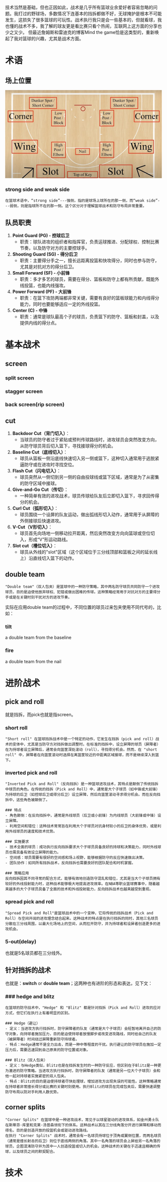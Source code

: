 技术当然是基础，但也正因如此，战术是几乎所有篮球业余爱好者容易忽略的问题。我打过的野球场，多数情况下连基本的挡拆都做不好，无球掩护是根本不可能发生，这损失了很多篮球的可玩性。战术执行我只是会一些基本的，但就看球，我也懂的战术不多，我了解的球友更是看比赛只看个热闹，互联网上这方面的分享也少之又少。
但最近詹姆斯和雷迪克的博客Mind the game恰是这类型的，重新唤起了我对篮球的兴趣，尤其是战术方面。
# 术语

## 场上位置
![篮球场位置](篮球.assets/篮球场位置.jpg)
### strong side and weak side
```chatgpt
在篮球术语中，“strong side”---强侧，指的是球场上球所在的那一侧，而“weak side”---弱侧，则是指球所不在的那一侧。这个区分对于理解篮球战术和防守布局非常重要。
```

## 队员职责
1. **Point Guard (PG) - 控球后卫**
    - 职责：球队进攻的组织者和指挥官，负责运球推进、分配球权、控制比赛节奏，以及防守对方的主要控球手。
2. **Shooting Guard (SG) - 得分后卫**
    - 职责：主要得分手之一，擅长远距离投篮和快攻得分，同时也参与防守，尤其是对抗对方的得分后卫。
3. **Small Forward (SF) - 小前锋**
    - 职责：多才多艺的球员，需要在得分、篮板和防守上都有所贡献，既能外线投篮，也能内线强攻。
4. **Power Forward (PF) - 大前锋**
    - 职责：在篮下攻防两端都非常关键，需要有良好的篮板球能力和内线得分能力，同时也要能够适应一定的外线投篮。
5. **Center (C) - 中锋**
    - 职责：通常是球队最高个子的球员，负责篮下的防守、篮板和封盖，以及提供内线的得分点。

# 基本战术
## screen

### split screen 

### stagger screen

### back screen(rip screen)

## cut
1. **Backdoor Cut（背门切入）**：
    - 当球员的防守者过于紧贴或预判传球路线时，进攻球员会突然改变方向，从防守球员背后切入篮下，寻找接球得分的机会。
2. **Baseline Cut（底线切入）**：
    - 球员从篮板一侧沿底线快速切入另一侧或篮下，这种切入通常用于逃脱紧逼防守或在进攻时寻找空位。
3. **Flash Cut（闪电切入）**：
    - 球员突然从一侧切到另一侧的自由投球线或篮下区域，通常是为了从密集的防守区域中接球。
4. **Give-and-Go Cut（传切）**：
    - 一种简单有效的进攻战术，球员传球给队友后立即切入篮下，寻求回传得分的机会。
5. **Curl Cut（弧形切入）**：
    - 球员围绕一个设屏的队友运动，做出弧线形切入动作，通常用于从屏障的外侧接球后快速进攻。
6. **V-Cut（V形切入）**：
    - 球员首先向场地一侧移动拉开距离，然后突然改变方向向篮球或空位切入，形成“V”形运动路线。
7. **Slot cut（槽位切入）**：
	- 球员从外线的"slot"区域（这个区域位于三分线顶部和篮板之间的延长线上）沿直线切入篮下的动作。
## double team
```chatgpt
"Double team"（双人包夹）是篮球中的一种防守策略，其中两名防守球员共同防守一个进攻球员，目的是迫使他放弃球权、犯错或做出困难的传球。这种策略经常用于对抗对方的主要得分手或是在关键时刻干扰对方的进攻节奏。
```
实际在应用double team的过程中，不同位置的球员过来包夹使用不同代号的，比如：
### tilt
a double team from the baseline
### fire
a double team from the nail
# 进阶战术
## pick and roll
就是挡拆，而pick也就是指screen。


### short roll
```chatgpt
"Short roll" 在篮球挡拆战术中是一个特定的动作，它发生在挡拆（pick and roll）战术的变体中，尤其是当防守方对挡拆做出调整时。在标准的挡拆中，设立屏障的球员（屏障者）在为持球者设立屏障后，通常会向篮筐深处滚动（roll），寻找得分机会。然而，在 "short roll" 中，屏障者在向篮筐滚动时选择在离篮筐较近的中距离区域接球，而不是继续深入到篮下。
```
### inverted pick and roll
```chatgpt
"Inverted Pick and Roll"（反向挡拆）是一种篮球进攻战术，其特点是颠倒了传统挡拆中球员的角色。在传统的挡拆（Pick and Roll）中，通常是大个子球员（如中锋或大前锋）为持球的后卫（如控球后卫或得分后卫）设立屏障，然后向篮筐滚动寻求得分机会。而在反向挡拆中，这些角色被颠倒了。

### 特点
- 角色颠倒：在反向挡拆中，通常是外线球员（后卫或小前锋）为内线球员（大前锋或中锋）设立屏障。
- 利用空间和错位：这种战术常常旨在利用大个子球员对抗身材较小的后卫的身体优势，或是利用外线球员的速度和技术优势。

### 实施要求
- 技术全面的球员：成功执行反向挡拆要求大个子球员具备良好的持球和决策能力，同时外线球员也需具备有效设立屏障的能力。
- 空间感：球员需要有很好的空间感和场上视野，能够根据防守的反应快速做出决策。
- 团队协作：如同所有挡拆战术，反向挡拆也需要良好的团队配合和时机掌握。

### 策略应用
反向挡拆因其不同寻常的配合方式，能够有效地创造防守混乱和错位，尤其是当大个子球员拥有较好的外线投射能力时，这种战术能够极大地提高进攻效率。在NBA等职业篮球赛事中，随着越来越多的大个子球员具备了全面的技术和外线投射能力，反向挡拆战术也越来越受到重视。
```

### spread pick and roll
```chatgpt
"Spread Pick and Roll"是篮球战术中的一个变种，它将传统的挡拆战术（Pick and Roll）与空间开阔的进攻理念结合起来。这种战术的特点是在执行挡拆的同时，其他三名球员分散在三分线周围，以最大化场地上的空间，从而拉开防守，并为持球者和设屏者创造更多的进攻机会。
```
### 5-out(delay)
也就是5名球员都在三分线外。

## 针对挡拆的战术
也就是：**switch** or **double team**；这两种也有进阶的形态和表达，见下文：
### ### hedge and blitz
```
在篮球的防守战术中，"Hedge" 和 "Blitz" 都是针对挡拆（Pick and Roll）进攻的应对方式，但它们在执行上有着明显的区别。

### Hedge（避让）
- 定义：当进攻方执行挡拆时，防守屏障者的队友（通常是大个子球员）会短暂地离开自己的防守对象，向持球者施加压力，目的是迫使持球者放慢脚步或改变进攻路线，同时给自己的队友（被屏障者）时间绕过屏障重新防守持球者。
- 特点：Hedge通常不是全力出击，而是一种中等程度的干扰。执行避让的防守球员在施加一定压力后，需要迅速回到自己原来的防守位置或对象。

### Blitz（双人包夹）
- 定义：与Hedge类似，Blitz也是在挡拆发生时的一种防守反应，但区别在于Blitz是一种更为激进的防守策略。当进攻方执行挡拆时，防守屏障者的队友（通常是另一位大个子球员）会和他一起对持球者实施紧密的双人包夹。
- 特点：Blitz的目的是迫使持球者尽快处理球，增加进攻方出现失误的可能性。这种策略通常在持球者非常擅长得分或比赛的关键时刻使用。执行Blitz的球员在完成包夹后，需要快速调整防守布局以防对手利用人数优势。
```

## corner splits
```chatgpt
"Corner Splits" 在篮球中是一种进攻战术，常见于以球星驱动的进攻体系，如金州勇士队在斯蒂芬·库里和克莱·汤普森领衔下的体系。这种战术以其在三分线角落分开进行屏障和移动而得名，目的是创造开放的投篮机会或驱动进攻路线。
在执行 "Corner Splits" 战术时，通常会有一名球员持球位于顶角或翼侧位置，而两名球员（通常是擅长射击的后卫）则位于底线两侧的角落。其中一名角落的球员会上屏给另一名角落的球员，企图混淆防守并为其中一人创造投篮或切入的机会。这种战术的关键在于迅速且精确的传球，以及球员之间的默契配合。
```


# 技术
